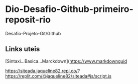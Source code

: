 # Dio-Desafio-Github-primeiro-reposit-rio
Desafio-Projeto-Git/Github
## Links uteis
[Sintaxi...Basica...Marckdown](https://www.markdownguid

https://siteada.jaqueline82.repl.co/?
https://replit.com/@jaqueline82/siteada#js/script.js
